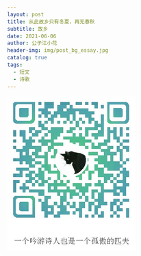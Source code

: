 ```yaml
---
layout: post
title: 从此故乡只有冬夏，再无春秋
subtitle: 故乡
date: 2021-06-06
author: 公子江小花
header-img: img/post_bg_essay.jpg
catalog: true
tags:
  - 短文
  - 诗歌
---
```


![ORZ](/img/wechat_code.jpg)
